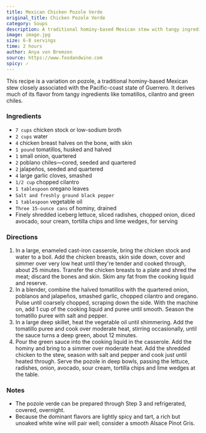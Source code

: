 ```yaml
---
title: Mexican Chicken Pozole Verde
original_title: Chicken Pozole Verde
category: Soups
description: A traditional hominy-based Mexican stew with tangy ingredients like tomatillos, cilantro and green chiles.
image: image.jpg
size: 6-8 servings
time: 2 hours
author: Anya von Bremzen
source: https://www.foodandwine.com
spicy: ✓
---
```


This recipe is a variation on pozole, a traditional hominy-based Mexican stew closely associated with the Pacific-coast state of Guerrero. It derives much of its flavor from tangy ingredients like tomatillos, cilantro and green chiles.

### Ingredients

* `7 cups` chicken stock or low-sodium broth
* `2 cups` water
* `4` chicken breast halves on the bone, with skin
* `1 pound` tomatillos, husked and halved
* `1` small onion, quartered
* `2` poblano chiles—cored, seeded and quartered
* `2` jalapeños, seeded and quartered
* `4` large garlic cloves, smashed
* `1/2 cup` chopped cilantro
* `1 tablespoon` oregano leaves
* `Salt and freshly ground black pepper`
* `1 tablespoon` vegetable oil
* `Three 15-ounce cans` of hominy, drained
* Finely shredded iceberg lettuce, sliced radishes, chopped onion, diced avocado, sour cream, tortilla chips and lime wedges, for serving

### Directions

1. In a large, enameled cast-iron casserole, bring the chicken stock and water to a boil. Add the chicken breasts, skin side down, cover and simmer over very low heat until they're tender and cooked through, about 25 minutes. Transfer the chicken breasts to a plate and shred the meat; discard the bones and skin. Skim any fat from the cooking liquid and reserve.
2. In a blender, combine the halved tomatillos with the quartered onion, poblanos and jalapeños, smashed garlic, chopped cilantro and oregano. Pulse until coarsely chopped, scraping down the side. With the machine on, add 1 cup of the cooking liquid and puree until smooth. Season the tomatillo puree with salt and pepper.
3. In a large deep skillet, heat the vegetable oil until shimmering. Add the tomatillo puree and cook over moderate heat, stirring occasionally, until the sauce turns a deep green, about 12 minutes.
4. Pour the green sauce into the cooking liquid in the casserole. Add the hominy and bring to a simmer over moderate heat. Add the shredded chicken to the stew, season with salt and pepper and cook just until heated through. Serve the pozole in deep bowls, passing the lettuce, radishes, onion, avocado, sour cream, tortilla chips and lime wedges at the table.

### Notes

* The pozole verde can be prepared through Step 3 and refrigerated, covered, overnight.
* Because the dominant flavors are lightly spicy and tart, a rich but unoaked white wine will pair well; consider a smooth Alsace Pinot Gris.